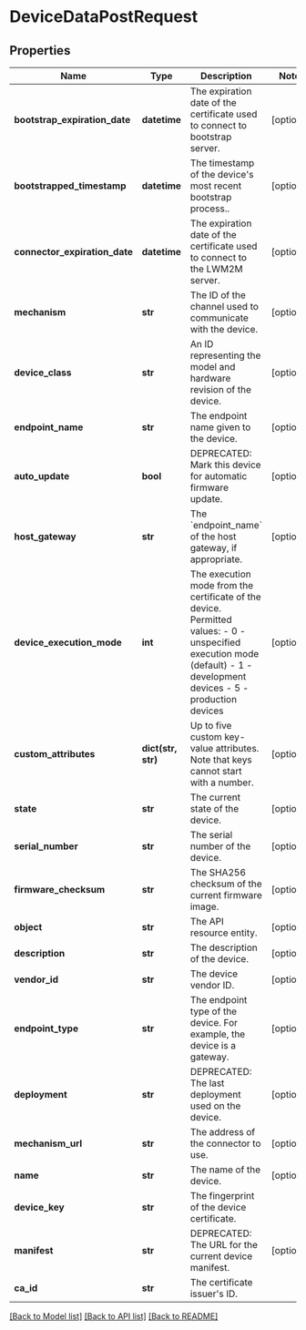# DeviceDataPostRequest

## Properties
Name | Type | Description | Notes
------------ | ------------- | ------------- | -------------
**bootstrap_expiration_date** | **datetime** | The expiration date of the certificate used to connect to bootstrap server. | [optional] 
**bootstrapped_timestamp** | **datetime** | The timestamp of the device&#39;s most recent bootstrap process.. | [optional] 
**connector_expiration_date** | **datetime** | The expiration date of the certificate used to connect to the LWM2M server. | [optional] 
**mechanism** | **str** | The ID of the channel used to communicate with the device. | [optional] 
**device_class** | **str** | An ID representing the model and hardware revision of the device. | [optional] 
**endpoint_name** | **str** | The endpoint name given to the device. | [optional] 
**auto_update** | **bool** | DEPRECATED: Mark this device for automatic firmware update. | [optional] 
**host_gateway** | **str** | The &#x60;endpoint_name&#x60; of the host gateway, if appropriate. | [optional] 
**device_execution_mode** | **int** | The execution mode from the certificate of the device. Permitted values:   - 0 - unspecified execution mode (default)   - 1 - development devices   - 5 - production devices | [optional] 
**custom_attributes** | **dict(str, str)** | Up to five custom key-value attributes. Note that keys cannot start with a number. | [optional] 
**state** | **str** | The current state of the device. | [optional] 
**serial_number** | **str** | The serial number of the device. | [optional] 
**firmware_checksum** | **str** | The SHA256 checksum of the current firmware image. | [optional] 
**object** | **str** | The API resource entity. | [optional] 
**description** | **str** | The description of the device. | [optional] 
**vendor_id** | **str** | The device vendor ID. | [optional] 
**endpoint_type** | **str** | The endpoint type of the device. For example, the device is a gateway. | [optional] 
**deployment** | **str** | DEPRECATED: The last deployment used on the device. | [optional] 
**mechanism_url** | **str** | The address of the connector to use. | [optional] 
**name** | **str** | The name of the device. | [optional] 
**device_key** | **str** | The fingerprint of the device certificate. | 
**manifest** | **str** | DEPRECATED: The URL for the current device manifest. | [optional] 
**ca_id** | **str** | The certificate issuer&#39;s ID. | 

[[Back to Model list]](../README.md#documentation-for-models) [[Back to API list]](../README.md#documentation-for-api-endpoints) [[Back to README]](../README.md)


